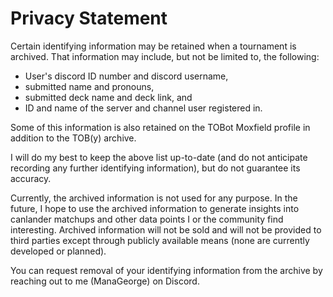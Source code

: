 # Privacy Statement
Certain identifying information may be retained when a tournament is archived. That information may include, but not be limited to, the following:
- User's discord ID number and discord username, 
- submitted name and pronouns, 
- submitted deck name and deck link, and
- ID and name of the server and channel user registered in.

Some of this information is also retained on the TOBot Moxfield profile in addition to the TOB(y) archive.

I will do my best to keep the above list up-to-date (and do not anticipate recording any further identifying information), but do not guarantee its accuracy.

Currently, the archived information is not used for any purpose. In the future, I hope to use the archived information to generate insights into canlander matchups and other data points I or the community find interesting. Archived information will not be sold and will not be provided to third parties except through publicly available means (none are currently developed or planned).

You can request removal of your identifying information from the archive by reaching out to me (ManaGeorge) on Discord.
